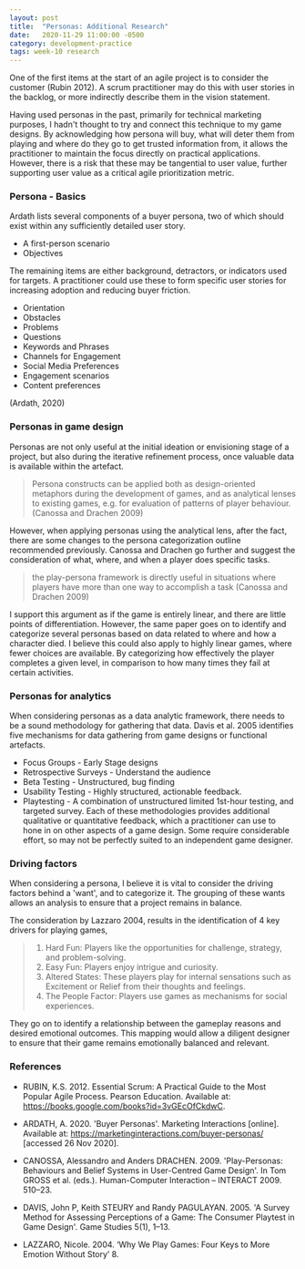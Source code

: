 ```yaml
---
layout: post
title:  "Personas: Additional Research"
date:   2020-11-29 11:00:00 -0500
category: development-practice
tags: week-10 research
---
```


One of the first items at the start of an agile project is to consider the customer (Rubin 2012). A scrum practitioner may do this with user stories in the backlog, or more indirectly describe them in the vision statement. 

Having used personas in the past, primarily for technical marketing purposes, I hadn't thought to try and connect this technique to my game designs. By acknowledging how persona will buy, what will deter them from playing and where do they go to get trusted information from, it allows the practitioner to maintain the focus directly on practical applications. However, there is a risk that these may be tangential to user value, further supporting user value as a critical agile prioritization metric.
 
### Persona - Basics

Ardath lists several components of a buyer persona, two of which should exist within any sufficiently detailed user story. 
- A first-person scenario
- Objectives

The remaining items are either background, detractors, or indicators used for targets. A practitioner could use these to form specific user stories for increasing adoption and reducing buyer friction.
- Orientation
- Obstacles
- Problems
- Questions
- Keywords and Phrases
- Channels for Engagement
- Social Media Preferences
- Engagement scenarios
- Content preferences

(Ardath, 2020)

### Personas in game design

Personas are not only useful at the initial ideation or envisioning stage of a project, but also during the iterative refinement process, once valuable data is available within the artefact. 

> Persona constructs can be applied both as design-oriented metaphors during the development of games, and as analytical lenses to existing games, e.g. for evaluation of patterns of player behaviour.
(Canossa and Drachen 2009)

However, when applying personas using the analytical lens, after the fact, there are some changes to the persona categorization outline recommended previously. Canossa and Drachen go further and suggest the consideration of what, where, and when a player does specific tasks.

> the play-persona framework is directly useful in situations where players have more than one way to accomplish a task
(Canossa and Drachen 2009)

I support this argument as if the game is entirely linear, and there are little points of differentiation. However, the same paper goes on to identify and categorize several personas based on data related to where and how a character died. I believe this could also apply to highly linear games, where fewer choices are available. By categorizing how effectively the player completes a given level, in comparison to how many times they fail at certain activities. 

### Personas for analytics

When considering personas as a data analytic framework, there needs to be a sound methodology for gathering that data. Davis et al. 2005 identifies five mechanisms for data gathering from game designs or functional artefacts. 
- Focus Groups - Early Stage designs
- Retrospective Surveys - Understand the audience
- Beta Testing - Unstructured, bug finding
- Usability Testing - Highly structured, actionable feedback.
- Playtesting - A combination of unstructured limited 1st-hour testing, and targeted survey. 
Each of these methodologies provides additional qualitative or quantitative feedback, which a practitioner can use to hone in on other aspects of a game design. Some require considerable effort, so may not be perfectly suited to an independent game designer. 

### Driving factors

When considering a persona, I believe it is vital to consider the driving factors behind a 'want', and to categorize it. The grouping of these wants allows an analysis to ensure that a project remains in balance. 

The consideration by Lazzaro 2004, results in the identification of 4 key drivers for playing games, 
> 1. Hard Fun: Players like the opportunities for challenge, strategy, and problem-solving.
> 2. Easy Fun: Players enjoy intrigue and curiosity. 
> 3. Altered States: These players play for internal sensations such as Excitement or Relief from their thoughts and feelings.
> 4. The People Factor: Players use games as mechanisms for social experiences. 

They go on to identify a relationship between the gameplay reasons and desired emotional outcomes. This mapping would allow a diligent designer to ensure that their game remains emotionally balanced and relevant. 

### References

- RUBIN, K.S. 2012. Essential Scrum: A Practical Guide to the Most Popular Agile Process. Pearson Education. Available at: https://books.google.com/books?id=3vGEcOfCkdwC.

- ARDATH, A. 2020. 'Buyer Personas'. Marketing Interactions [online]. Available at: https://marketinginteractions.com/buyer-personas/ [accessed 26 Nov 2020].

- CANOSSA, Alessandro and Anders DRACHEN. 2009. 'Play-Personas: Behaviours and Belief Systems in User-Centred Game Design'. In Tom GROSS et al. (eds.). Human-Computer Interaction – INTERACT 2009. 510–23.

- DAVIS, John P, Keith STEURY and Randy PAGULAYAN. 2005. 'A Survey Method for Assessing Perceptions of a Game: The Consumer Playtest in Game Design'. Game Studies 5(1), 1–13.

- LAZZARO, Nicole. 2004. ‘Why We Play Games: Four Keys to More Emotion Without Story’ 8.
